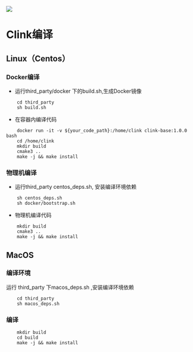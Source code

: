 ![](https://github.com/Qihoo360/libfg/blob/master/docs/logo.png)
# Clink编译
## Linux（Centos）
### Docker编译
+ 运行third_party/docker 下的build.sh,生成Docker镜像
```
    cd third_party
    sh build.sh
```
+ 在容器内编译代码
```
    docker run -it -v ${your_code_path}:/home/clink clink-base:1.0.0 bash
    cd /home/clink
    mkdir build
    cmake3 ..
    make -j && make install
```  

### 物理机编译
+ 运行third_party centos_deps.sh, 安装编译环境依赖
```
    sh centos_deps.sh
    sh docker/bootstrap.sh
```
+ 物理机编译代码
```
    mkdir build
    cmake3 ..
    make -j && make install
```

## MacOS
### 编译环境
运行 third_party 下macos_deps.sh ,安装编译环境依赖 
```
    cd third_party
    sh macos_deps.sh
```

### 编译
```
    mkdir build
    cd build
    make -j && make install
```


